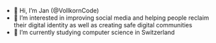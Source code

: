 - 👋 Hi, I’m Jan (@VollkornCode)
- 👀 I’m interested in improving social media and helping people reclaim their digital identity as well as creating safe digital communities
- 🌱 I’m currently studying computer science in Switzerland

<!---
VollkornCode/VollkornCode is a ✨ special ✨ repository because its `README.md` (this file) appears on your GitHub profile.
You can click the Preview link to take a look at your changes.
--->
